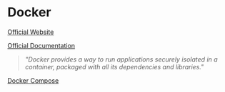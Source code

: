 # Docker
[Official Website](https://www.docker.com/)

[Official Documentation](https://docs.docker.com/)

> *"Docker provides a way to run applications securely isolated in a container, packaged with all its dependencies and libraries."*

[Docker Compose](https://github.com/HoonAhn/TIL/blob/master/docker/dockercompose.md)